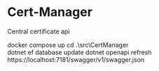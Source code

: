 # Cert-Manager
Central certificate api
 
docker compose up
cd .\src\CertManager\
dotnet ef database update
dotnet openapi refresh https://localhost:7181/swagger/v1/swagger.json
